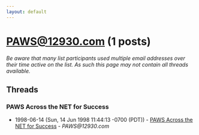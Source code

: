 ```yaml
---
layout: default
---
```


# PAWS@12930.com (1 posts)

_Be aware that many list participants used multiple email addresses over their time active on the list. As such this page may not contain all threads available._

## Threads

### PAWS Across the NET for Success
+ 1998-06-14 (Sun, 14 Jun 1998 11:44:13 -0700 (PDT)) - [PAWS Across the NET for Success](/archive/1998/06/a575515260866869ed84f21dc66ccf94a6d887732d294ef3c679fd4628c223f4) - _PAWS@12930.com_

